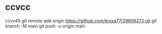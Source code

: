 # ccvcc
ccvv45
git remote add origin https://github.com/kroxa77/29806272.git
git branch -M main
git push -u origin main
